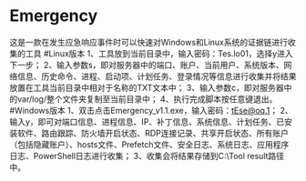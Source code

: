 # Emergency
这是一款在发生应急响应事件时可以快速对Windows和Linux系统的证据链进行收集的工具
#Linux版本
1、工具放到当前目录中，输入密码：Tes.lo01，选择y进入下一步；
2、输入参数s，即对服务器中的端口、账户、当前用户、系统版本、网络信息、历史命令、进程、启动项、计划任务、登录情况等信息进行收集并将结果放置在工具当前目录中相对于名称的TXT文本中；
3、输入参数c，即对服务器中的var/log/整个文件夹复制至当前目录中；
4、执行完成脚本按任意键退出。
#Windows版本
1、双击点击Emergency_v1.1.exe，输入密码：tEse@oq.1；
2、输入y，即可对端口信息、进程信息、IP、补丁信息、系统信息、计划任务、已安装软件、路由跟踪、防火墙开启状态、RDP连接记录、共享开启状态、所有账户（包括隐藏账户）、hosts文件、Prefetch文件、安全日志、系统日志、应用程序日志、PowerShell日志进行收集；
3、收集会将结果存储到C:\Tool result路径中。
